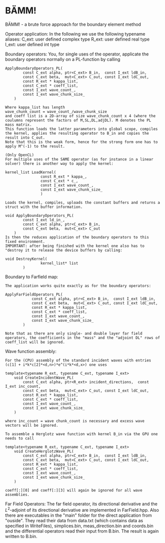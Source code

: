 # BÄMM!
BÄMM! - a brute force approach for the boundary element method

Operator application:
In the following we use the following typename aliases:
    C_ext: user defined complex type
    R_ext: user defined real type
    I_ext: user defined int type

Boundary operators:
    You, for single uses of the operator, applicate the boundary operators normally on a PL-function by calling

    ApplyBoundaryOperators_PL(
            const C_ext alpha, ptr<C_ext> B_in,  const I_ext ldB_in,
            const C_ext beta,  mut<C_ext> C_out, const I_ext ldC_out,
            const R_ext * kappa_list,
            const C_ext * coeff_list,
            const I_ext wave_count_,
            const I_ext wave_chunk_size_
        )

    Where kappa_list has length 
    wave_chunk_count = wave_count_/wave_chunk_size
    and coeff list is a 2D-array of size wave_chunk_count x 4 (where the coulumns represent the factors of M,SL,DL,adjDL). M denotes the PL mass matrix.
    This function loads the latter parameters into global scope, compiles the kernel, applies the resulting operator to B_in and copies the result into C_out.
    Note that this is the weak form, hence for the strong form one has to apply M^(-1) to the result.

    (Only OpenCL)
    For multiple uses of the SAME operator (as for instance in a linear solver) there is another way to apply the kernel:

    kernel_list LoadKernel(
                    const R_ext * kappa_,
                    const C_ext * c_,
                    const I_ext wave_count_,
                    const I_ext wave_chunk_size_  
                    ) 

    Loads the kernel, compiles, uploads the constant buffers and returns a struct with the buffer information.

    void ApplyBoundaryOperators_PL(
            const I_ext ld_in_,
            const C_ext alpha, ptr<C_ext> B_in,
            const C_ext beta,  mut<C_ext> C_out
        )
    Is then the reduces application of the boundary operators to this fixed environment.
    IMPORTANT: after being finished with the kernel one also has to "destroy it to release the device buffers by calling:

    void DestroyKernel(
                    kernel_list* list
            )


Boundary to Farfield map:

    The application works quite exactly as for the boundary operators:

    ApplyFarFieldOperators_PL(
                const C_ext alpha, ptr<C_ext> B_in,  const I_ext ldB_in,
                const C_ext beta,  mut<C_ext> C_out, const I_ext ldC_out,
                const R_ext * kappa_list,
                const C_ext * coeff_list,
                const I_ext wave_count_,
                const I_ext wave_chunk_size_
            )

    Note that as there are only single- and double layer far field operators, the coefficients in the "mass" and the "adjoint DL" rows of coeff_list will be ignored.

Wave function assembly:

    For the (CPU) assembly of the standard incident waves with entries (c[1] + i*k*c[2]*<d,n>)*e^(i*k*<d,x>) one uses

    template<typename R_ext, typename C_ext, typename I_ext>
        void CreateIncidentWave_PL(
            const C_ext alpha, ptr<R_ext> incident_directions,  const I_ext inc_count,
            const C_ext beta,  mut<C_ext> C_out, const I_ext ldC_out,
            const R_ext * kappa_list,
            const C_ext * coeff_list,
            const I_ext wave_count_,
            const I_ext wave_chunk_size_
        )

    where inc_count = wave chunk_count is necessary and excess wave vectors will be ignored.

    To assemble a Herglotz wave function with kernel B_in via the GPU one needs to call

    template<typename R_ext, typename C_ext, typename I_ext>
        void CreateHerglotzWave_PL(
            const C_ext alpha, ptr<C_ext> B_in,  const I_ext ldB_in,
            const C_ext beta,  mut<C_ext> C_out, const I_ext ldC_out,
            const R_ext * kappa_list,
            const C_ext * coeff_list,
            const I_ext wave_count_,
            const I_ext wave_chunk_size_
        )

    coeff[:][0] and coeff[:][3] will again be ignored for all wave assemblies.

Far Field Operators:
The far field operator, its directional derivative and the $L^2$-adjoint of its directional derivative are implemented in FarField.hpp.
Also there are executables in the "main" folder for the direct application from "ouside". They read their data from data.txt (which contains data as specified in WriteFiles), simplices.bin, meas_direction.bin and coords.bin and the differential operators read their input from B.bin. The result is again written to B.bin.